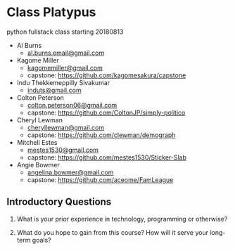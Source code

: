 # Class Platypus
 python fullstack class starting 20180813 

- Al Burns
    - al.burns.email@gmail.com
- Kagome Miller
    - kagomemiller@gmail.com
    - capstone: https://github.com/kagomesakura/capstone
- Indu Thekkemeppilly Sivakumar
    - induts@gmail.com
- Colton Peterson
    - colton.peterson06@gmail.com
    - capstone: https://github.com/ColtonJP/simply-politico
- Cheryl Lewman
    - cheryllewman@gmail.com
    - capstone: https://github.com/clewman/demograph
- Mitchell Estes
    - mestes1530@gmail.com
    - capstone: https://github.com/mestes1530/Sticker-Slab
- Angie Bowmer
    - angelina.bowmer@gmail.com
    - capstone: https://github.com/aceome/FamLeague




## Introductory Questions

1. What is your prior experience in technology, programming or otherwise?

2. What do you hope to gain from this course? How will it serve your long-term goals?








